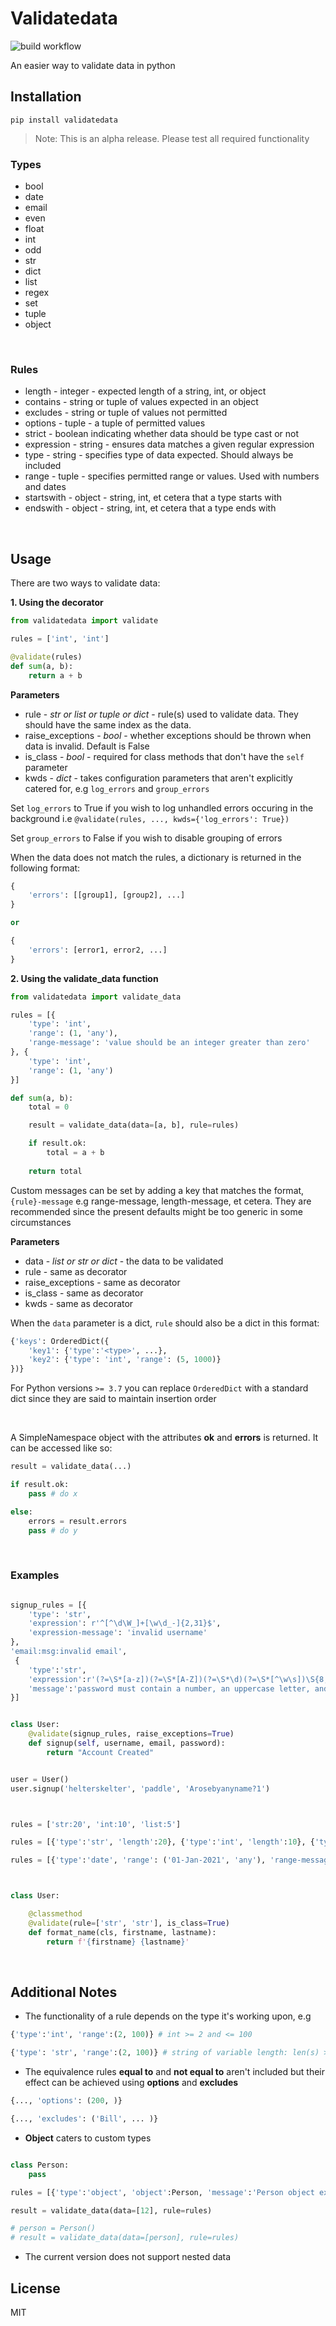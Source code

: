 # Validatedata
![build workflow](https://github.com/Edward-K1/validatedata/actions/workflows/release.yml/badge.svg)
&nbsp;

An easier way to validate data in python


## Installation

```
pip install validatedata
```


> Note: This is an alpha release. Please test all required functionality


### Types

- bool
- date
- email
- even
- float
- int
- odd
- str
- dict
- list
- regex
- set
- tuple
- object

&nbsp;



### Rules
- length - integer - expected length of a string, int, or object
- contains - string or tuple of values expected in an object
- excludes - string or tuple of values not permitted
- options - tuple - a tuple of permitted values
- strict - boolean indicating whether data should be type cast or not
- expression - string - ensures data matches a given regular expression
- type - string - specifies type of data expected. Should always be included
- range - tuple - specifies permitted range or values. Used with numbers and dates
- startswith - object - string, int, et cetera that a type starts with
- endswith - object - string, int, et cetera that a type ends with

&nbsp;


## Usage



There are two ways to validate data:

**1. Using the decorator**

```python
from validatedata import validate

rules = ['int', 'int']

@validate(rules)
def sum(a, b):
    return a + b

```

**Parameters**

* rule - *str or list or tuple or dict* - rule(s) used to validate data. They should have the same index as the data.
* raise_exceptions - *bool* - whether exceptions should be thrown when data is invalid. Default is False
* is_class - *bool* - required for class methods that don't have the `self` parameter
* kwds - *dict* - takes configuration parameters that aren't explicitly catered for, e.g `log_errors` and `group_errors`

Set `log_errors` to True if you wish to log unhandled errors occuring in the background i.e `@validate(rules, ..., kwds={'log_errors': True})`

Set `group_errors` to False if you wish to disable grouping of errors

When the data does not match the rules, a dictionary is returned in the following format:

```python
{
    'errors': [[group1], [group2], ...]
}

or

{
    'errors': [error1, error2, ...]
}
```


**2. Using the validate_data function**

```python
from validatedata import validate_data

rules = [{
    'type': 'int',
    'range': (1, 'any'),
    'range-message': 'value should be an integer greater than zero'
}, {
    'type': 'int',
    'range': (1, 'any')
}]

def sum(a, b):
    total = 0

    result = validate_data(data=[a, b], rule=rules)

    if result.ok:
        total = a + b
    
    return total

```


Custom messages can be set by adding a key that matches the format, `{rule}-message` e.g range-message, length-message, et cetera. They are recommended since the present defaults might be too generic in some circumstances


**Parameters**

- data - *list or str or dict* - the data to be validated
- rule - same as decorator
- raise_exceptions - same as decorator
- is_class - same as decorator
- kwds - same as decorator

When the `data` parameter is a dict, `rule` should also be a dict in this format:

```python
{'keys': OrderedDict({
    'key1': {'type':'<type>', ...},
    'key2': {'type': 'int', 'range': (5, 1000)}
})}
```
For Python versions `>= 3.7` you can replace `OrderedDict` with a standard dict since they are said to maintain insertion order

&nbsp;

A SimpleNamespace object with the attributes **ok** and **errors** is returned. It can be accessed like so:

```python
result = validate_data(...)

if result.ok:
    pass # do x

else:
    errors = result.errors
    pass # do y

```

&nbsp;


### Examples
```python

signup_rules = [{
    'type': 'str',
    'expression': r'^[^\d\W_]+[\w\d_-]{2,31}$',
    'expression-message': 'invalid username'
}, 
'email:msg:invalid email',
 {
    'type':'str',
    'expression':r'(?=\S*[a-z])(?=\S*[A-Z])(?=\S*\d)(?=\S*[^\w\s])\S{8,}$',
    'message':'password must contain a number, an uppercase letter, and should be at least 8 characters long without spaces'
}]


class User:
    @validate(signup_rules, raise_exceptions=True)
    def signup(self, username, email, password):
        return "Account Created"


user = User()
user.signup('helterskelter', 'paddle', 'Arosebyanyname?1')



rules = ['str:20', 'int:10', 'list:5']

rules = [{'type':'str', 'length':20}, {'type':'int', 'length':10}, {'type':'list', 'length': 5}]

rules = [{'type':'date', 'range': ('01-Jan-2021', 'any'), 'range-message':'the lowest date is 1st Jan 2021'}]



class User:

    @classmethod
    @validate(rule=['str', 'str'], is_class=True)
    def format_name(cls, firstname, lastname):
        return f'{firstname} {lastname}'

```

&nbsp;
## Additional Notes

- The functionality of a rule depends on the type it's working upon, e.g

```python
{'type':'int', 'range':(2, 100)} # int >= 2 and <= 100

{'type': 'str', 'range':(2, 100)} # string of variable length: len(s) >= 2 and len(s) <= 100


```

- The equivalence rules **equal to** and **not equal to** aren't included but their effect can be achieved using **options** and **excludes**

```python
{..., 'options': (200, )}

{..., 'excludes': ('Bill', ... )}
```

- **Object** caters to custom types
```python

class Person:
    pass

rules = [{'type':'object', 'object':Person, 'message':'Person object expected'}]

result = validate_data(data=[12], rule=rules)

# person = Person()
# result = validate_data(data=[person], rule=rules)

```

- The current version does not support nested data



## License
MIT